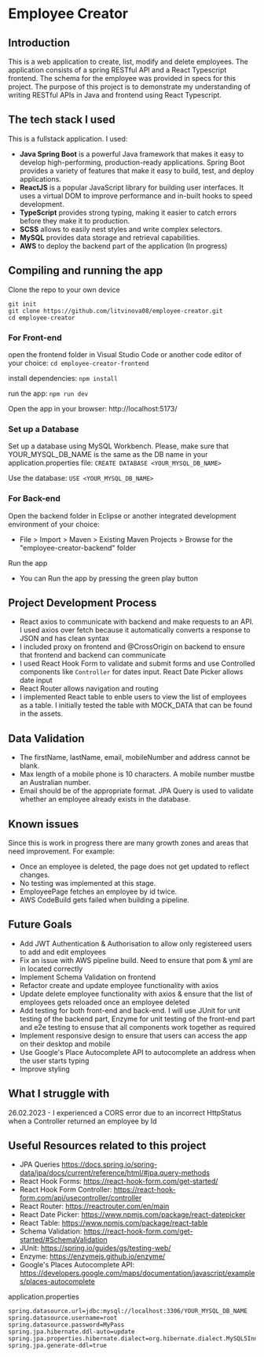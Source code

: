 # Employee Creator

## Introduction
This is a web application to create, list, modify and delete employees. The application consists of a spring
RESTful API and a React Typescript frontend. The schema for
the employee was provided in specs for this project. 
The purpose of this project is to demonstrate my understanding of writing RESTful APIs in Java and frontend using React Typescript.

## The tech stack I used
This is a fullstack application. I used:
- **Java Spring Boot** is a powerful Java framework that makes it easy to develop high-performing, production-ready applications. 
Spring Boot provides a variety of features that make it easy to build, test, and deploy applications.
- **ReactJS** is a popular JavaScript library for building user interfaces. It uses a virtual DOM to improve performance and in-built hooks to speed development.
- **TypeScript** provides strong typing, making it easier to catch errors before they make it to production.
- **SCSS** allows to easily nest styles and write complex selectors.
- **MySQL** provides data storage and retrieval capabilities.
- **AWS** to deploy the backend part of the application (In progress)

## Compiling and running the app
Clone the repo to your own device
```
git init
git clone https://github.com/litvinova08/employee-creator.git
cd employee-creator
```

### For Front-end
open the frontend folder in Visual Studio Code or another code editor of your choice:
`cd employee-creator-frontend`

install dependencies:
`npm install`

run the app:
`npm run dev`

Open the app in your browser: http://localhost:5173/ 

### Set up a Database
Set up a database using MySQL Workbench. Please, make sure that YOUR_MYSQL_DB_NAME is the same as the DB name in your application.properties file:
`CREATE DATABASE <YOUR_MYSQL_DB_NAME>`

Use the database:
`USE <YOUR_MYSQL_DB_NAME>`

### For Back-end
Open the backend folder in Eclipse or another integrated development environment of your choice:
- File > Import > Maven > Existing Maven Projects > Browse for the "employee-creator-backend" folder

Run the app
- You can Run the app by pressing the green play button

## Project Development Process
- React axios to communicate with backend and make requests to an API. I used axios over fetch because it automatically converts a response to JSON
and has clean syntax
- I included proxy on frontend and @CrossOrigin on backend to ensure that frontend and backend can communicate
- I used React Hook Form to validate and submit forms and use Controlled components like `Controller` for dates input. React Date Picker allows date input
- React Router allows navigation and routing
- I implemented React table to enble users to view the list of employees as a table. I initially tested the table with MOCK_DATA that can be found in the assets. 

## Data Validation
 - The firstName, lastName, email, mobileNumber and address cannot be blank.
 - Max length of a mobile phone is 10 characters. A mobile number mustbe an Australian number.
 - Email should be of the appropriate format. JPA Query is used to validate whether an employee already exists in the database. 

## Known issues
Since this is work in progress there are many growth zones and areas that need improvement. For example: 
- Once an employee is deleted, the page does not get updated to reflect changes.
- No testing was implemented at this stage.
- EmployeePage fetches an employee by id twice.
- AWS CodeBuild gets failed when building a pipeline.

## Future Goals
- Add JWT Authentication & Authorisation to allow only registereed users to add and edit employees
- Fix an issue with AWS pipeline build. Need to ensure that pom & yml are in located correctly
- Implement Schema Validation on frontend
- Refactor create and update employee functionality with axios 
- Update delete employee functionality with axios & ensure that the list of employees gets reloaded once an employee deleted
- Add testing for both front-end and back-end. I will use JUnit for unit testing of the backend part, Enzyme for unit testing of the front-end part and e2e testing to ensuse that all components work together as required  
- Implement responsive design to ensure that users can access the app on their desktop and mobile
- Use Google's Place Autocomplete API to autocomplete an address when the user starts typing
- Improve styling

## What I struggle with
26.02.2023 - I experienced a CORS error due to an incorrect HttpStatus when a Controller returned an employee by Id 

## Useful Resources related to this project

- JPA Queries https://docs.spring.io/spring-data/jpa/docs/current/reference/html/#jpa.query-methods
- React Hook Forms: https://react-hook-form.com/get-started/ 
- React Hook Form Controller: https://react-hook-form.com/api/usecontroller/controller
- React Router: https://reactrouter.com/en/main 
- React Date Picker: https://www.npmjs.com/package/react-datepicker 
- React Table: https://www.npmjs.com/package/react-table
- Schema Validation: https://react-hook-form.com/get-started/#SchemaValidation
- JUnit: https://spring.io/guides/gs/testing-web/
- Enzyme: https://enzymejs.github.io/enzyme/
- Google's Places Autocomplete API: https://developers.google.com/maps/documentation/javascript/examples/places-autocomplete

application.properties
```
spring.datasource.url=jdbc:mysql://localhost:3306/YOUR_MYSQL_DB_NAME
spring.datasource.username=root
spring.datasource.password=MyPass
spring.jpa.hibernate.ddl-auto=update
spring.jpa.properties.hibernate.dialect=org.hibernate.dialect.MySQL5InnoDBDialect
spring.jpa.generate-ddl=true
```
